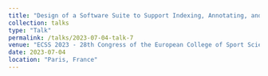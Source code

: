 ```yaml
---
title: "Design of a Software Suite to Support Indexing, Annotating, and Analyzing Climbing Videos."
collection: talks
type: "Talk"
permalink: /talks/2023-07-04-talk-7
venue: "ECSS 2023 - 28th Congress of the European College of Sport Science"
date: 2023-07-04
location: "Paris, France"
--- 
```

